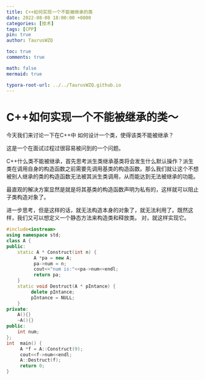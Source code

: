 ```yaml
---
title: C++如何实现一个不能被继承的类
date: 2022-08-08 18:00:00 +0800
categories: [技术]
tags: [CPP]
pin: true
author: TaurusWZQ

toc: true
comments: true

math: false
mermaid: true

typora-root-url: ../../TaurusWZQ.github.io
---
```


# C++如何实现一个不能被继承的类～ 



今天我们来讨论一下在C++中 如何设计一个类，使得该类不能被继承？

这是一个在面试过程过很容易被问到的一个问题。



C++什么类不能被继承，首先思考派生类继承基类将会发生什么默认操作？派生类在调用自身的构造函数之前需要先调用基类的构造函数。那么我们就让这个不想被别人继承的类的构造函数无法被其派生类调用，从而能达到无法被继承的功能。



最直观的解决方案显然是就是将其基类的构造函数声明为私有的，这样就可以阻止子类构造对象了。

进一步思考，但是这样的话，就无法构造本身的对象了，就无法利用了。既然这样，我们又可以想定义一个静态方法来构造类和释放类。
对，就这样实现它。

```c++
#include<iostream>
using namespace std;
class A {
public:
    static A * Construct(int n) {
          A *pa = new A;
          pa->num = n;
          cout<<"num is:"<<pa->num<<endl;
          return pa;
    }
    static void Destruct(A * pIntance) {
         delete pIntance;
         pIntance = NULL;
    }
private:
	A(){}
	~A(){}
public:
    int num;
};
int  main() {
     A *f = A::Construct(9);
     cout<<f->num<<endl;
     A::Destruct(f);
     return 0;
}
```





